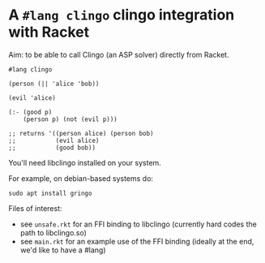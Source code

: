 # A `#lang clingo` clingo integration with Racket
Aim: to be able to call Clingo (an ASP solver) directly from Racket.

```
#lang clingo

(person (|| 'alice 'bob))

(evil 'alice)

(:- (good p)
    (person p) (not (evil p)))

;; returns '((person alice) (person bob)
;;           (evil alice)
;;           (good bob))
```

You'll need libclingo installed on your system.

For example, on debian-based systems do:
```
sudo apt install gringo 
```

Files of interest:
- see `unsafe.rkt` for an FFI binding to libclingo (currently hard codes the path to libclingo.so)
- see `main.rkt` for an example use of the FFI binding (ideally at the end, we'd like to have a #lang)
